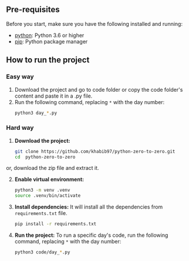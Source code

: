 ## Pre-requisites

Before you start, make sure you have the following installed and running:

- [python](https://www.python.org/downloads/): Python 3.6 or higher
- [pip](https://pip.pypa.io/en/stable/installation/): Python package manager


## How to run the project

### Easy way
1. Download the project and go to code folder or copy the code folder's content and paste it in a .py file.
2. Run the following command, replacing `*` with the day number:
   ```bash
   python3 day_*.py
   ```
### Hard way

1. **Download the project:**
   ```bash
   git clone https://github.com/khabib97/python-zero-to-zero.git
   cd  python-zero-to-zero
   
or, download the zip file and extract it.

2. **Enable virtual environment:**
   ```bash
   python3 -m venv .venv
   source .venv/bin/activate
   ```

3. **Install dependencies:**
   It will install all the dependencies from `requirements.txt` file.
   ```bash
   pip install -r requirements.txt
   ```
4. **Run the project:**
   To run a specific day's code, run the following command, replacing `*` with the day number:
   ```bash
   python3 code/day_*.py
   ```